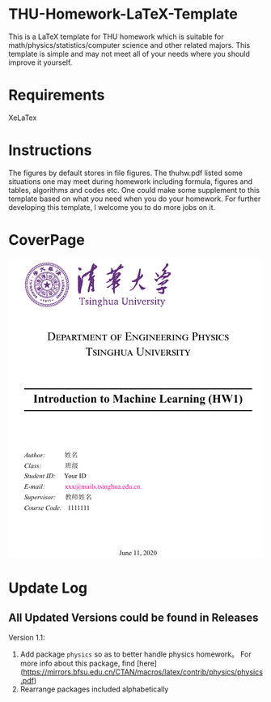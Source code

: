 # THU-Homework-LaTeX-Template
This is a LaTeX template for THU homework which is suitable for math/physics/statistics/computer science and other related majors. This template is simple and may not meet all of your needs where you should improve it yourself.
# Requirements
XeLaTex
# Instructions
The figures by default stores in file figures. The thuhw.pdf listed some situations one may meet during homework including formula, figures and tables, algorithms and codes etc. One could make some supplement to this template based on what you need when you do your homework. For further developing this template, I welcome you to do more jobs on it.
# CoverPage
![avatar](cover.png)
# Update Log
## All Updated Versions could be found in Releases
Version 1.1:
1. Add package `physics` so as to better handle physics homework。 For more info about this package, find [here]
(https://mirrors.bfsu.edu.cn/CTAN/macros/latex/contrib/physics/physics.pdf)
2. Rearrange packages included alphabetically
